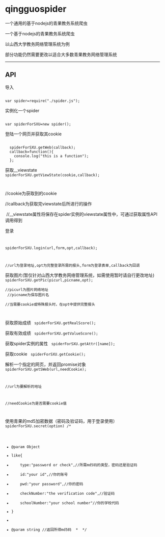 # qingguospider

一个通用的基于nodejs的青果教务系统爬虫

一个基于nodejs的青果教务系统爬虫

以山西大学教务网络管理系统为例

部分功能仍然需要更改以适合大多数青果教务网络管理系统

-----------------------------------------------
## API


导入

<code>
var spider=require("./spider.js");
</code>



实例化一个spider

<code>
var spiderForSXU=new spider();
</code>


登陆一个网页并获取其cookie


<code>
  spiderForSXU.getWeb(callback);
  callback=function(){
    console.log("this is a function");
  };
</code>


获取__viewstate
<code>
  spiderForSXU.getViewState(cookie,callback);

  
</code>
  
  
  //cookie为获取到的cookie
  
  //callback为获取完viewstate后所进行的操作
  
  //__viewstate属性将保存在spider实例的viewstate属性中，可通过获取属性API调用得到
  

登录
<code>
  
  spiderForSXU.login(url,form,opt,callback);
  
  //url为登录地址,opt为完整登录所需的报头,form为登录表单,callback为回调
</code>


获取图片(暂仅针对山西大学教务网络管理系统，如需使用暂时请自行更改地址)
<code>
  spiderForSXU.getPic(picurl,picname,opt);
  <br>
  //picurl为图片网络地址
  <br>
  //picname为保存图片名
  <br>
  //当需要cookie或特殊报头时，在opt中提供完整报头
  
</code>


获取原始成绩
<code>
  spiderForSXU.getRealScore();
</code>


获取有效成绩
<code>
  spiderForSXU.getValueScore();
</code>

获取spider实例的属性
<code>
  spiderForSXU.getAttr([name]);
</code>


获取cookie
<code>
  spiderForSXU.getCookie();
</code>


解析一个指定的网页，并返回promise对象
<code>
  spiderForSXU.getSWeb(url,needCookie);
  
  //url为要解析的地址
  
  //needCookie为是否需要cookie值
  
</code>

使用青果的md5加密数据（密码及验证码，用于登录使用）
<code>
  spiderForSXU.secret(option)
  /*
  *  @param Object 
  *  like{
  *     type:"password or check",//所需md5码的类型，密码还是验证码
  *      id:"your id",//你的账号
  *      pwd:"your password",//你的密码
  *      checkNumber:"the verification code",//验证码
  *      schoolNumber:"your school number"//你的学校代码
  *  }
  *
  *  @param string //返回所得md5码
  *
  */
</code>
